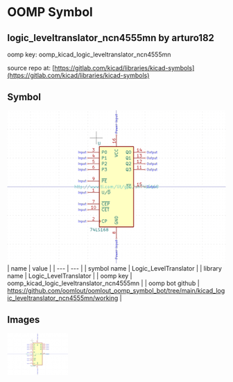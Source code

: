 # OOMP Symbol  
## logic_leveltranslator_ncn4555mn  by arturo182  
  
oomp key: oomp_kicad_logic_leveltranslator_ncn4555mn  
  
source repo at: [https://gitlab.com/kicad/libraries/kicad-symbols](https://gitlab.com/kicad/libraries/kicad-symbols)  
## Symbol  
  
[![working.png](working_600.png)](working.png)  
| name | value | 
| --- | --- | 
| symbol name | Logic_LevelTranslator | 
| library name | Logic_LevelTranslator | 
| oomp key | oomp_kicad_logic_leveltranslator_ncn4555mn | 
| oomp bot github | https://github.com/oomlout/oomlout_oomp_symbol_bot/tree/main/kicad_logic_leveltranslator_ncn4555mn/working | 
## Images  
  
[![working.png](working_140.png)](working.png)  
